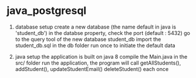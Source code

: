 # java_postgresql

1. database setup
   create a new database (the name default in java is 'student_db')
   in the databse property, check the port (default : 5432)
   go to the query tool of the new database student_db
   import the student_db.sql in the db folder
   run once to initiate the default data

2. java setup
   the application is built on java 8
   compile the Main.java in the src/ folder 
   run the application, the program will call getAllStudents(), addStudent(), updateStudentEmail() deleteStudent() each once
